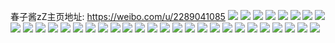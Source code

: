 春子酱zZ主页地址: https://weibo.com/u/2289041085 
![](https://wx4.sinaimg.cn/mw2000/886ffebdly1h8wrfwvx64j21o0280qv5.jpg) 
![](https://wx4.sinaimg.cn/mw2000/886ffebdly1h8wrfulb3vj21o0280qv6.jpg) 
![](https://wx4.sinaimg.cn/mw2000/886ffebdly1h8wrfy106nj227p2yb1kz.jpg) 
![](https://wx4.sinaimg.cn/mw2000/886ffebdly1h8wrg0z8zwj21o0280kjl.jpg) 
![](https://wx4.sinaimg.cn/mw2000/886ffebdly1h8wrfz7610j22c03407wj.jpg) 
![](https://wx4.sinaimg.cn/mw2000/886ffebdly1h9cdg5sfbcj21o0280qv5.jpg) 
![](https://wx4.sinaimg.cn/mw2000/886ffebdly1h8rs3pvfzjj23402c0npf.jpg) 
![](https://wx4.sinaimg.cn/mw2000/886ffebdly1h8rs4pbswkj20b90b9t8i.jpg) 
![](https://wx4.sinaimg.cn/mw2000/886ffebdly1h8rs428g9vj22c03407wj.jpg) 
![](https://wx4.sinaimg.cn/mw2000/886ffebdly1h8atnxr18wj21o0280e82.jpg) 
![](https://wx4.sinaimg.cn/mw2000/886ffebdly1h8ato1b27vj22c0340x6r.jpg) 
![](https://wx4.sinaimg.cn/mw2000/886ffebdly1h8opmh1364j21o02807wi.jpg) 
![](https://wx4.sinaimg.cn/mw2000/886ffebdly1h7y1huc0xkj21ik23jkjl.jpg) 
![](https://wx4.sinaimg.cn/mw2000/886ffebdly1h7y1hxllvej22c02ht4qr.jpg) 
![](https://wx4.sinaimg.cn/mw2000/886ffebdly1h7y1hzdbizj22c0340kjn.jpg) 
![](https://wx4.sinaimg.cn/mw2000/886ffebdly1h7y1i0vcygj21wy29yqv6.jpg) 
![](https://wx4.sinaimg.cn/mw2000/886ffebdly1h7y1i7s3pzj20u0140ako.jpg) 
![](https://wx4.sinaimg.cn/mw2000/886ffebdly1h887y5c54qj23402c0qv6.jpg) 
![](https://wx4.sinaimg.cn/mw2000/886ffebdly1h7cn5hh585j20u01400w4.jpg) 
![](https://wx4.sinaimg.cn/mw2000/886ffebdly1h7cn5gzo9mj20u0140n8a.jpg) 
![](https://wx4.sinaimg.cn/mw2000/886ffebdly1h773fy2ymxj21o0280npd.jpg) 
![](https://wx4.sinaimg.cn/mw2000/886ffebdly1h773fumuxij22c0340tnc.jpg) 
![](https://wx4.sinaimg.cn/mw2000/886ffebdly1h6shgku8haj21o02801kx.jpg) 
![](https://wx4.sinaimg.cn/mw2000/886ffebdly1h6shgcdvsjj21o02807wi.jpg) 
![](https://wx4.sinaimg.cn/mw2000/886ffebdly1h6shg4r8jzj20sj19d7a8.jpg) 
![](https://wx4.sinaimg.cn/mw2000/886ffebdly1h6anij6ygwj21lj24phdt.jpg) 
![](https://wx4.sinaimg.cn/mw2000/886ffebdly1h6aniinxdzj21be0zj42m.jpg) 
![](https://wx4.sinaimg.cn/mw2000/886ffebdly1h6anikfa2mj23402c0kjm.jpg) 
![](https://wx4.sinaimg.cn/mw2000/886ffebdly1h5xq8urtqgj21o0280npd.jpg) 
![](https://wx4.sinaimg.cn/mw2000/886ffebdly1h5xq8vdenaj20ku0rsgm2.jpg) 
![](https://wx4.sinaimg.cn/mw2000/886ffebdly1h5uzpjhclyj22uz258hdv.jpg) 
![](https://wx4.sinaimg.cn/mw2000/886ffebdly1h5tnm0j7lkj21o0280x6p.jpg) 
![](https://wx4.sinaimg.cn/mw2000/886ffebdly1h5tmjkpdkmj21o0280qv5.jpg) 
